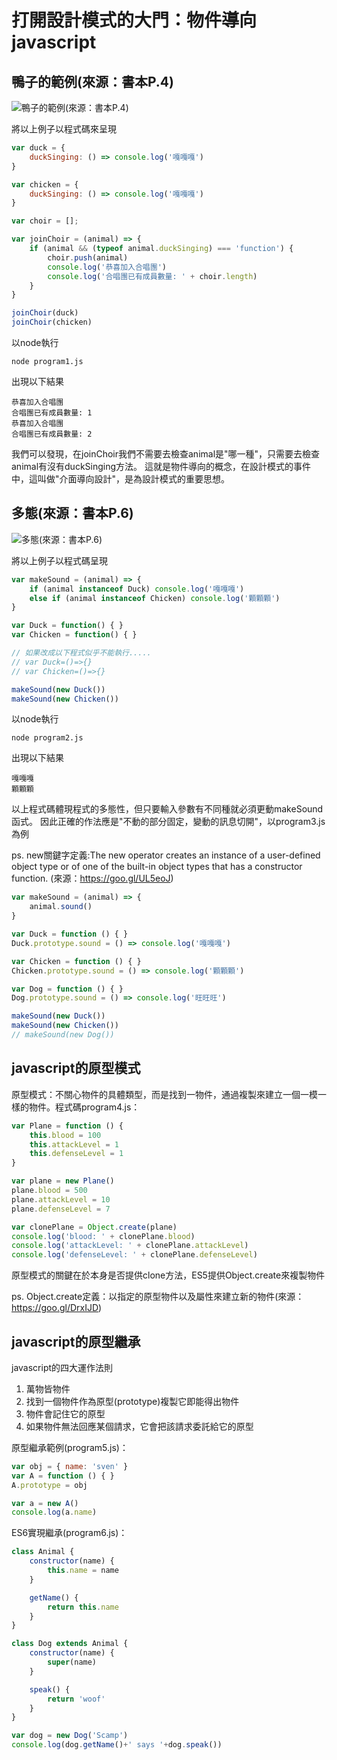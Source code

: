 # 打開設計模式的大門：物件導向javascript

## 鴨子的範例(來源：書本P.4)

![鴨子的範例(來源：書本P.4)](./duck_story.jpg)

將以上例子以程式碼來呈現

```javascript
var duck = {
    duckSinging: () => console.log('嘎嘎嘎')
}

var chicken = {
    duckSinging: () => console.log('嘎嘎嘎')
}

var choir = [];

var joinChoir = (animal) => {
    if (animal && (typeof animal.duckSinging) === 'function') {
        choir.push(animal)
        console.log('恭喜加入合唱團')
        console.log('合唱團已有成員數量: ' + choir.length)
    }
}

joinChoir(duck)
joinChoir(chicken)
```

以node執行

    node program1.js

出現以下結果

    恭喜加入合唱團
    合唱團已有成員數量: 1
    恭喜加入合唱團
    合唱團已有成員數量: 2

我們可以發現，在joinChoir我們不需要去檢查animal是"哪一種"，只需要去檢查animal有沒有duckSinging方法。
這就是物件導向的概念，在設計模式的事件中，這叫做"介面導向設計"，是為設計模式的重要思想。

## 多態(來源：書本P.6)

![多態(來源：書本P.6)](./polymorphism.jpg)

將以上例子以程式碼呈現

```javascript
var makeSound = (animal) => {
    if (animal instanceof Duck) console.log('嘎嘎嘎')
    else if (animal instanceof Chicken) console.log('顆顆顆')
}

var Duck = function() { }
var Chicken = function() { }

// 如果改成以下程式似乎不能執行.....
// var Duck=()=>{}
// var Chicken=()=>{}

makeSound(new Duck())
makeSound(new Chicken())
```

以node執行

    node program2.js

出現以下結果

    嘎嘎嘎
    顆顆顆

以上程式碼體現程式的多態性，但只要輸入參數有不同種就必須更動makeSound函式。
因此正確的作法應是"不動的部分固定，變動的訊息切開"，以program3.js為例

ps. new關鍵字定義:The new operator creates an instance of a user-defined object type or of one of the built-in object types that has a constructor function.
(來源：https://goo.gl/UL5eoJ)

```javascript
var makeSound = (animal) => {
    animal.sound()
}

var Duck = function () { }
Duck.prototype.sound = () => console.log('嘎嘎嘎')

var Chicken = function () { }
Chicken.prototype.sound = () => console.log('顆顆顆')

var Dog = function () { }
Dog.prototype.sound = () => console.log('旺旺旺')

makeSound(new Duck())
makeSound(new Chicken())
// makeSound(new Dog())
```

## javascript的原型模式

原型模式：不關心物件的具體類型，而是找到一物件，通過複製來建立一個一模一樣的物件。程式碼program4.js：

```javascript
var Plane = function () {
    this.blood = 100
    this.attackLevel = 1
    this.defenseLevel = 1
}

var plane = new Plane()
plane.blood = 500
plane.attackLevel = 10
plane.defenseLevel = 7

var clonePlane = Object.create(plane)
console.log('blood: ' + clonePlane.blood)
console.log('attackLevel: ' + clonePlane.attackLevel)
console.log('defenseLevel: ' + clonePlane.defenseLevel)
```

原型模式的關鍵在於本身是否提供clone方法，ES5提供Object.create來複製物件

ps. Object.create定義：以指定的原型物件以及屬性來建立新的物件(來源：https://goo.gl/DrxIJD)

## javascript的原型繼承

javascript的四大運作法則

1. 萬物皆物件
2. 找到一個物件作為原型(prototype)複製它即能得出物件
3. 物件會記住它的原型
4. 如果物件無法回應某個請求，它會把該請求委託給它的原型

原型繼承範例(program5.js)：

```javascript
var obj = { name: 'sven' }
var A = function () { }
A.prototype = obj

var a = new A()
console.log(a.name)
```

ES6實現繼承(program6.js)：

```javascript
class Animal {
    constructor(name) {
        this.name = name
    }

    getName() {
        return this.name
    }
}

class Dog extends Animal {
    constructor(name) {
        super(name)
    }

    speak() {
        return 'woof'
    }
}

var dog = new Dog('Scamp')
console.log(dog.getName()+' says '+dog.speak())
```
